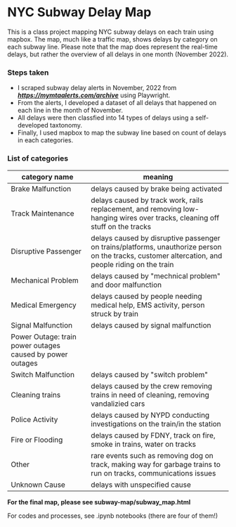 # NYC Subway Delay Map
This is a class project mapping NYC subway delays on each train using mapbox. The map, much like a traffic map, shows delays by category on each subway line. Please note that the map does represent the real-time delays, but rather the overview of all delays in one month (November 2022).

### Steps taken 

- I scraped subway delay alerts in November, 2022 from ***https://mymtaalerts.com/archive*** using Playwright. 
- From the alerts, I developed a dataset of all delays that happened on each line in the month of November.
- All delays were then classfied into 14 types of delays using a self-developed taxtonomy. 
- Finally, I used mapbox to map the subway line based on count of delays in each categories. 

### List of categories

|category name|meaning|
|---|---|
|Brake Malfunction|delays caused by brake being activated|
|Track Maintenance|delays caused by track work, rails replacement, and removing low-hanging wires over tracks, cleaning off stuff on the tracks|
|Disruptive Passenger|delays caused by disruptive passenger on trains/platforms, unauthorize person on the tracks, customer altercation, and people riding on the train|
|Mechanical Problem|delays caused by "mechnical problem" and door malfunction|
|Medical Emergency|delays caused by people needing medical help, EMS activity, person struck by train|
|Signal Malfunction|delays caused by signal malfunction|
|Power Outage: train power outages caused by power outages|
|Switch Malfunction|delays caused by "switch problem"|
|Cleaning trains|delays caused by the crew removing trains in need of cleaning, removing vandalizied cars|
|Police Activity|delays caused by NYPD conducting investigations on the train/in the station|
|Fire or Flooding|delays caused by FDNY, track on fire, smoke in trains, water on tracks|
|Other|rare events such as removing dog on track, making way for garbage trains to run on tracks, communications issues|
|Unknown Cause|delays with unspecified cause|


__For the final map, please see subway-map/subway_map.html__

For codes and processes, see .ipynb notebooks (there are four of them!)
